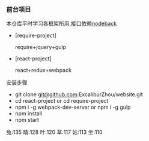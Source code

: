 
### 前台项目

本仓库平时学习各框架所用,接口依赖[nodeback](https://github.com/ExcaliburZhou/nodeback)

* [require-project]

    require+jquery+gulp

* [react-project]

    react+redux+webpack

安装步骤

   * git clone git@github.com:ExcaliburZhou/website.git
   * cd react-project or cd require-project
   * npm i -g webpack-dev-server or npm i -g gulp
   * npm install
   * npm start

兔:135
晴:128
叶:120
草:117
姑:113
坐:110